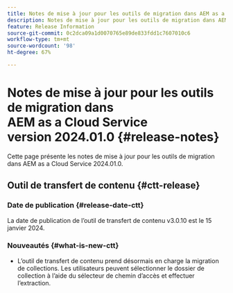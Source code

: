 ```yaml
---
title: Notes de mise à jour pour les outils de migration dans AEM as a Cloud Service version 2024.01.0
description: Notes de mise à jour pour les outils de migration dans AEM as a Cloud Service version 2024.01.0
feature: Release Information
source-git-commit: 0c2dca09a1d0070765e89de833fdd1c7607010c6
workflow-type: tm+mt
source-wordcount: '98'
ht-degree: 67%

---
```


# Notes de mise à jour pour les outils de migration dans AEM as a Cloud Service version 2024.01.0 {#release-notes}

Cette page présente les notes de mise à jour pour les outils de migration dans AEM as a Cloud Service 2024.01.0.

## Outil de transfert de contenu {#ctt-release}

### Date de publication {#release-date-ctt}

La date de publication de l’outil de transfert de contenu v3.0.10 est le 15 janvier 2024.

### Nouveautés {#what-is-new-ctt}

* L’outil de transfert de contenu prend désormais en charge la migration de collections. Les utilisateurs peuvent sélectionner le dossier de collection à l’aide du sélecteur de chemin d’accès et effectuer l’extraction.


